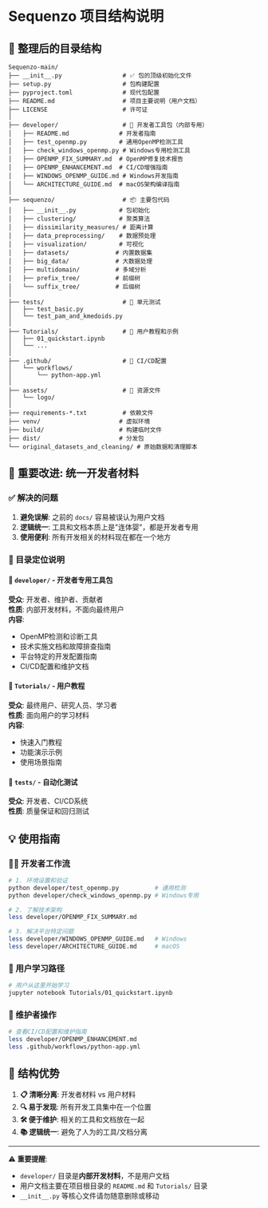 # Sequenzo 项目结构说明

## 📁 整理后的目录结构

```
Sequenzo-main/
├── __init__.py                 # ✅ 包的顶级初始化文件
├── setup.py                    # 包构建配置
├── pyproject.toml              # 现代包配置
├── README.md                   # 项目主要说明（用户文档）
├── LICENSE                     # 许可证
│
├── developer/                  # 🔧 开发者工具包（内部专用）
│   ├── README.md              # 开发者指南
│   ├── test_openmp.py         # 通用OpenMP检测工具
│   ├── check_windows_openmp.py # Windows专用检测工具
│   ├── OPENMP_FIX_SUMMARY.md  # OpenMP修复技术报告
│   ├── OPENMP_ENHANCEMENT.md  # CI/CD增强指南
│   ├── WINDOWS_OPENMP_GUIDE.md # Windows开发指南
│   └── ARCHITECTURE_GUIDE.md  # macOS架构编译指南
│
├── sequenzo/                   # 📦 主要包代码
│   ├── __init__.py            # 包初始化
│   ├── clustering/            # 聚类算法
│   ├── dissimilarity_measures/ # 距离计算
│   ├── data_preprocessing/    # 数据预处理
│   ├── visualization/         # 可视化
│   ├── datasets/             # 内置数据集
│   ├── big_data/             # 大数据处理
│   ├── multidomain/          # 多域分析
│   ├── prefix_tree/          # 前缀树
│   └── suffix_tree/          # 后缀树
│
├── tests/                      # 🧪 单元测试
│   ├── test_basic.py
│   └── test_pam_and_kmedoids.py
│
├── Tutorials/                  # 📖 用户教程和示例
│   ├── 01_quickstart.ipynb
│   └── ...
│
├── .github/                    # 🤖 CI/CD配置
│   └── workflows/
│       └── python-app.yml
│
├── assets/                     # 🎨 资源文件
│   └── logo/
│
├── requirements-*.txt          # 依赖文件
├── venv/                      # 虚拟环境
├── build/                     # 构建临时文件
├── dist/                      # 分发包
└── original_datasets_and_cleaning/ # 原始数据和清理脚本
```

## 🎯 重要改进: 统一开发者材料

### ✅ 解决的问题
1. **避免误解**: 之前的 `docs/` 容易被误认为用户文档
2. **逻辑统一**: 工具和文档本质上是"连体婴"，都是开发者专用
3. **使用便利**: 所有开发相关的材料现在都在一个地方

### 📂 目录定位说明

#### 🔧 `developer/` - 开发者专用工具包
**受众**: 开发者、维护者、贡献者  
**性质**: 内部开发材料，不面向最终用户  
**内容**:
- OpenMP检测和诊断工具
- 技术实施文档和故障排查指南
- 平台特定的开发配置指南
- CI/CD配置和维护文档

#### 📖 `Tutorials/` - 用户教程
**受众**: 最终用户、研究人员、学习者  
**性质**: 面向用户的学习材料  
**内容**:
- 快速入门教程
- 功能演示示例
- 使用场景指南

#### 🧪 `tests/` - 自动化测试
**受众**: 开发者、CI/CD系统  
**性质**: 质量保证和回归测试  

## 💡 使用指南

### 🧑‍💻 开发者工作流
```bash
# 1. 环境设置和验证
python developer/test_openmp.py          # 通用检测
python developer/check_windows_openmp.py # Windows专用

# 2. 了解技术架构
less developer/OPENMP_FIX_SUMMARY.md

# 3. 解决平台特定问题
less developer/WINDOWS_OPENMP_GUIDE.md   # Windows
less developer/ARCHITECTURE_GUIDE.md     # macOS
```

### 👥 用户学习路径
```bash
# 用户从这里开始学习
jupyter notebook Tutorials/01_quickstart.ipynb
```

### 🔧 维护者操作
```bash
# 查看CI/CD配置和维护指南
less developer/OPENMP_ENHANCEMENT.md
less .github/workflows/python-app.yml
```

## 🎉 结构优势

1. **📋 清晰分离**: 开发者材料 vs 用户材料
2. **🔍 易于发现**: 所有开发工具集中在一个位置
3. **🛠️ 便于维护**: 相关的工具和文档放在一起
4. **📚 逻辑统一**: 避免了人为的工具/文档分离

---

⚠️ **重要提醒**: 
- `developer/` 目录是**内部开发材料**，不是用户文档
- 用户文档主要在项目根目录的 `README.md` 和 `Tutorials/` 目录
- `__init__.py` 等核心文件请勿随意删除或移动
